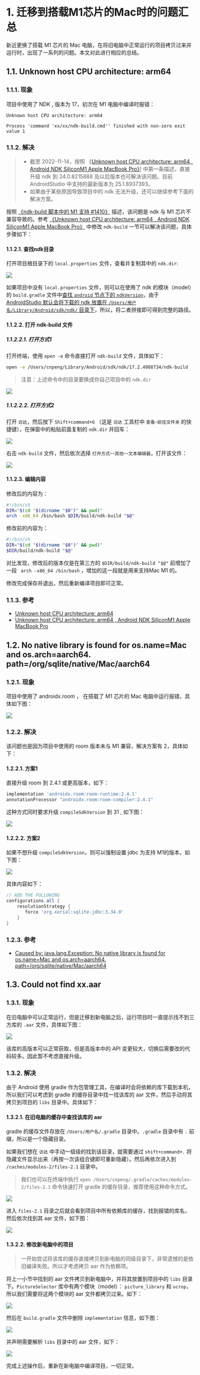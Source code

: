 # 1. 迁移到搭载M1芯片的Mac时的问题汇总

新近更换了搭载 M1 芯片的 Mac 电脑，在将旧电脑中正常运行的项目拷贝过来并运行时，出现了一系列的问题。本文对此进行相应的总结。

## 1.1. Unknown host CPU architecture: arm64

### 1.1.1. 现象

项目中使用了 NDK ,  版本为 17，初次在 M1 电脑中编译时报错：

```log
Unknown host CPU architecture: arm64

Process 'command 'xx/xx/ndk-build.cmd'' finished with non-zero exit value 1
```

### 1.1.2. 解决

>* 截至 2022-11-14，按照 《[Unknown host CPU architecture: arm64 , Android NDK SiliconM1 Apple MacBook Pro》](https://stackoverflow.com/questions/69541831/unknown-host-cpu-architecture-arm64-android-ndk-siliconm1-apple-macbook-pro)] 中第一条描述，直接升级 ndk 到 24.0.8215888 及以后版本也可解决该问题。目前 AndroidStudio 中支持的最新版本为 25.1.8937393。
>* 如果由于某些原因导致项目中的 ndk 无法升级，还可以继续参考下面的解决方案。

按照 [《ndk-build 脚本中的 M1 支持 #1410》](https://github.com/android/ndk/issues/1410) 描述，该问题是 ndk 与 M1 芯片不兼容导致的。参考 [《Unknown host CPU architecture: arm64 , Android NDK SiliconM1 Apple MacBook Pro》](https://stackoverflow.com/questions/69541831/unknown-host-cpu-architecture-arm64-android-ndk-siliconm1-apple-macbook-pro) 中修改 `ndk-build` 一节可以解决该问题，具体步骤如下：

#### 1.1.2.1. 查找ndk目录

打开项目根目录下的  `local.properties` 文件，查看并复制其中的 `ndk.dir`:

![](pics/20221114165806638_2019588907.png)


如果项目中没有 `local.properties` 文件，则可以在使用了 ndk 的模块（model）的 `build.gradle` 文件中[查找 `android` 节点下的 `ndkVersion`](https://developer.android.com/studio/projects/install-ndk#apply-specific-version)，由于 [AndroidStudio 默认会将下载的 ndk 放置在 `/Users/用户名/Library/Android/sdk/ndk/` 目录下](https://developer.android.com/studio/projects/install-ndk#specific-version)，所以，将二者拼接即可得到完整的路径。


#### 1.1.2.2. 打开 ndk-build 文件

##### 1.1.2.2.1. 打开方式1

打开终端，使用 `open -e` 命令直接打开 `ndk-build` 文件，具体如下：

```sh
open -e /Users/cnpeng/Library/Android/sdk/ndk/17.2.4988734/ndk-build
```

> 注意：上述命令中的目录要换成你自己项目中的 `ndk.dir`

![](pics/20221114172954986_1705010383.png)

##### 1.1.2.2.2. 打开方式2

打开 `访达`，然后按下 `Shift+command+G` （这是 `访达` 工具栏中 `查看`-`前往文件夹` 的快捷键），在弹窗中的粘贴前面复制的 `ndk.dir` 并回车：

![](pics/20221114172031690_1664836689.png)

右击 `ndk-build` 文件，然后依次选择 `打开方式`--`其他`--`文本编辑器`，打开该文件：

![](pics/20221114172103031_1345795260.png)

#### 1.1.2.3. 编辑内容

修改后的内容为：

```sh
#!/bin/sh
DIR="$(cd "$(dirname "$0")" && pwd)"
arch -x86_64 /bin/bash $DIR/build/ndk-build "$@"
```

修改前的内容为：

```sh
#!/bin/sh
DIR="$(cd "$(dirname "$0")" && pwd)"
$DIR/build/ndk-build "$@"
```

对比发现，修改后的版本仅是在第三方的 `$DIR/build/ndk-build "$@"` 前增加了一段 ` arch -x86_64 /bin/bash` ，增加的这一段就是用来支持Mac M1 的。

修改完成保存并退出，然后重新编译项目即可正常。

### 1.1.3. 参考

* [Unknown host CPU architecture: arm64](https://blog.csdn.net/ausboyue/article/details/122476734)
* [Unknown host CPU architecture: arm64 , Android NDK SiliconM1 Apple MacBook Pro](https://stackoverflow.com/questions/69541831/unknown-host-cpu-architecture-arm64-android-ndk-siliconm1-apple-macbook-pro)

## 1.2. No native library is found for os.name=Mac and os.arch=aarch64. path=/org/sqlite/native/Mac/aarch64

### 1.2.1. 现象

项目中使用了 androidx.room ， 在搭载了 M1 芯片的 Mac 电脑中运行报错，具体如下图：

![](pics/20221114175052398_201435675.png)

### 1.2.2. 解决

该问题也是因为项目中使用的 room 版本未与 M1 兼容，解决方案有 2，具体如下：

#### 1.2.2.1. 方案1

直接升级 room 到 2.4.1 或更高版本，如下：

```gradle
implementation 'androidx.room:room-runtime:2.4.1'
annotationProcessor "androidx.room:room-compiler:2.4.1"
```

这种方式同时要求升级 `compileSdkVersion` 到 31 , 如下图：

![](pics/20221114180123054_1095162053.png)

#### 1.2.2.2. 方案2

如果不想升级 `compileSdkVersion`，则可以强制设置 jdbc 为支持 M1的版本，如下图：

![](pics/20221114180628401_306286334.png)

具体内容如下：

```gradle
// ADD THE FOLLOWING
configurations.all {
    resolutionStrategy {
       force 'org.xerial:sqlite-jdbc:3.34.0'
    }
}
```

### 1.2.3. 参考

* [Caused by: java.lang.Exception: No native library is found for os.name=Mac and os.arch=aarch64. path=/org/sqlite/native/Mac/aarch64](https://www.cnblogs.com/ace666/p/15879107.html)


## 1.3. Could not find xx.aar

### 1.3.1. 现象

在旧电脑中可以正常运行，但是迁移到新电脑之后，运行项目时一直提示找不到三方库的 `.aar` 文件，具体如下图：

![](pics/20221114183915117_236113679.png)

该库的高版本可以正常获取，但是高版本中的 API 变更较大，切换后需要改的代码较多。因此暂不考虑直接升级。

### 1.3.2. 解决

由于 Android 使用 gradle 作为包管理工具，在编译时会将依赖的库下载到本机，所以我们可以考虑到 gradle 的缓存目录中找一找该库的 aar 文件，然后手动将其拷贝到项目的 `libs` 目录中。具体如下：

#### 1.3.2.1. 在旧电脑的缓存中查找该库的 aar 

gradle 的缓存文件存放在 `/Users/用户名/.gradle` 目录中。`.gradle` 目录中有 `.` 前缀，所以是一个隐藏目录。

如果我们想在 `访达` 中手动一级级的找到该目录，就需要通过 `shift+command+.` 将隐藏文件显示出来（再按一次该组合键即可重新隐藏）。然后再依次进入到 `/caches/modules-2/files-2.1` 目录中。

> 我们也可以在终端中执行 `open /Users/cnpeng/.gradle/caches/modules-2/files-2.1` 命令快速打开 gradle 的缓存目录，推荐使用这种命令方式。

![](pics/20221114200414578_47847992.png)

进入 `files-2.1` 目录之后就会看到项目中所有依赖库的缓存，找到报错的库名，然后依次找到其 aar 文件，如下图：

![](pics/20221114202953922_1022317566.png)

#### 1.3.2.2. 修改新电脑中的项目

>一开始尝试将该库的缓存直接拷贝到新电脑的同级目录下，非常遗憾的是依旧编译失败。所以才考虑拷贝 aar 作为依赖项。

将上一小节中找到的 aar 文件拷贝到新电脑中，并将其放置到项目中的 `libs` 目录下。`PictureSelector` 库中有两个模块（model）： `picture_library` 和 `ucrop`，所以我们需要将这两个模块的 aar 文件都拷贝过来。如下：

![](pics/20221114203942702_883786957.png)

然后在 `build.gradle` 文件中删除 `implementation` 信息，如下图：

![](pics/20221114204333887_1810483647.png)

并声明需要解析 `libs` 目录中的 aar 文件，如下：

![](pics/20221114204533861_1102860786.png)

完成上述操作后，重新在新电脑中编译项目，一切正常。

